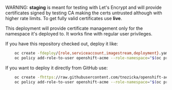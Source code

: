 WARNING: **staging** is meant for testing with Let's Encrypt and will provide certificates signed by testing CA making the certs untrusted although with higher rate limits. To get fully valid certificates use **live**.

This deployment will provide certificate management only for the namespace it's deployed to. It works fine with regular user privileges.

If you have this repository checked out, deploy it like: 

```bash
    oc create -fdeploy/{role,serviceaccount,imagestream,deployment}.yaml
    oc policy add-role-to-user openshift-acme --role-namespace="$(oc project --short)" -z openshift-acme
```

If you want to deploy it directly from GitHub use:

```bash
    oc create -fhttps://raw.githubusercontent.com/tnozicka/openshift-acme/master/deploy/letsencrypt-staging/single-namespace/{clusterrole,serviceaccount,imagestream,deployment}.yaml
    oc policy add-role-to-user openshift-acme --role-namespace="$(oc project --short)" -z openshift-acme
```

